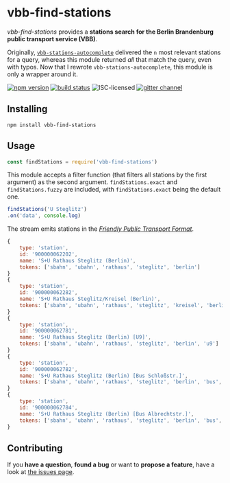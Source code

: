 # vbb-find-stations

*vbb-find-stations* provides a **stations search for the Berlin Brandenburg public transport service (VBB)**.

Originally, [`vbb-stations-autocomplete`](https://github.com/derhuerst/vbb-stations-autocomplete) delivered the `n` most relevant stations for a query, whereas this module returned *all* that match the query, even with typos. Now that I rewrote `vbb-stations-autocomplete`, this module is only a wrapper around it.

[![npm version](https://img.shields.io/npm/v/vbb-find-stations.svg)](https://www.npmjs.com/package/vbb-find-stations)
[![build status](https://img.shields.io/travis/derhuerst/vbb-find-stations.svg)](https://travis-ci.org/derhuerst/vbb-find-stations)
![ISC-licensed](https://img.shields.io/github/license/derhuerst/vbb-find-stations.svg)
[![gitter channel](https://badges.gitter.im/derhuerst/vbb-rest.svg)](https://gitter.im/derhuerst/vbb-rest)


## Installing

```shell
npm install vbb-find-stations
```


## Usage

```javascript
const findStations = require('vbb-find-stations')
```

This module accepts a filter function (that filters all stations by the first argument) as the second argument. `findStations.exact` and `findStations.fuzzy` are included, with `findStations.exact` being the default one.

```javascript
findStations('U Steglitz')
.on('data', console.log)
```

The stream emits stations in the [*Friendly Public Transport Format*](https://github.com/public-transport/friendly-public-transport-format).

```js
{
	type: 'station',
	id: '900000062202',
	name: 'S+U Rathaus Steglitz (Berlin)',
	tokens: ['sbahn', 'ubahn', 'rathaus', 'steglitz', 'berlin']
}
{
	type: 'station',
	id: '900000062282',
	name: 'S+U Rathaus Steglitz/Kreisel (Berlin)',
	tokens: ['sbahn', 'ubahn', 'rathaus', 'steglitz', 'kreisel', 'berlin']
}
{
	type: 'station',
	id: '900000062781',
	name: 'S+U Rathaus Steglitz (Berlin) [U9]',
	tokens: ['sbahn', 'ubahn', 'rathaus', 'steglitz', 'berlin', 'u9']
}
{
	type: 'station',
	id: '900000062782',
	name: 'S+U Rathaus Steglitz (Berlin) [Bus Schloßstr.]',
	tokens: ['sbahn', 'ubahn', 'rathaus', 'steglitz', 'berlin', 'bus', 'schloss', 'strasse']
}
{
	type: 'station',
	id: '900000062784',
	name: 'S+U Rathaus Steglitz (Berlin) [Bus Albrechtstr.]',
	tokens: ['sbahn', 'ubahn', 'rathaus', 'steglitz', 'berlin', 'bus', 'albrecht', 'strasse']
}
```


## Contributing

If you **have a question**, **found a bug** or want to **propose a feature**, have a look at [the issues page](https://github.com/derhuerst/vbb-find-stations/issues).
